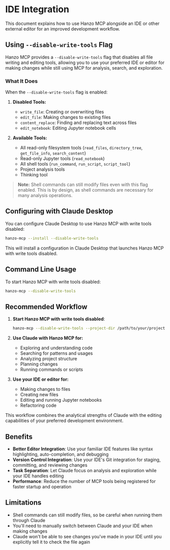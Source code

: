 # IDE Integration

This document explains how to use Hanzo MCP alongside an IDE or other external editor for an improved development workflow.

## Using `--disable-write-tools` Flag

Hanzo MCP provides a `--disable-write-tools` flag that disables all file writing and editing tools, allowing you to use your preferred IDE or editor for making changes while still using MCP for analysis, search, and exploration.

### What It Does

When the `--disable-write-tools` flag is enabled:

1. **Disabled Tools:**
   - `write_file`: Creating or overwriting files
   - `edit_file`: Making changes to existing files
   - `content_replace`: Finding and replacing text across files
   - `edit_notebook`: Editing Jupyter notebook cells

2. **Available Tools:**
   - All read-only filesystem tools (`read_files`, `directory_tree`, `get_file_info`, `search_content`)
   - Read-only Jupyter tools (`read_notebook`)
   - All shell tools (`run_command`, `run_script`, `script_tool`)
   - Project analysis tools
   - Thinking tool

> **Note:** Shell commands can still modify files even with this flag enabled. This is by design, as shell commands are necessary for many analysis operations.

## Configuring with Claude Desktop

You can configure Claude Desktop to use Hanzo MCP with write tools disabled:

```bash
hanzo-mcp --install --disable-write-tools
```

This will install a configuration in Claude Desktop that launches Hanzo MCP with write tools disabled.

## Command Line Usage

To start Hanzo MCP with write tools disabled:

```bash
hanzo-mcp --disable-write-tools
```

## Recommended Workflow

1. **Start Hanzo MCP with write tools disabled**:
   ```bash
   hanzo-mcp --disable-write-tools --project-dir /path/to/your/project
   ```

2. **Use Claude with Hanzo MCP for:**
   - Exploring and understanding code
   - Searching for patterns and usages
   - Analyzing project structure
   - Planning changes
   - Running commands or scripts

3. **Use your IDE or editor for:**
   - Making changes to files
   - Creating new files
   - Editing and running Jupyter notebooks
   - Refactoring code

This workflow combines the analytical strengths of Claude with the editing capabilities of your preferred development environment.

## Benefits

- **Better Editor Integration**: Use your familiar IDE features like syntax highlighting, auto-completion, and debugging
- **Version Control Integration**: Use your IDE's Git integration for staging, committing, and reviewing changes
- **Task Separation**: Let Claude focus on analysis and exploration while your IDE handles editing
- **Performance**: Reduce the number of MCP tools being registered for faster startup and operation

## Limitations

- Shell commands can still modify files, so be careful when running them through Claude
- You'll need to manually switch between Claude and your IDE when making changes
- Claude won't be able to see changes you've made in your IDE until you explicitly tell it to check the file again